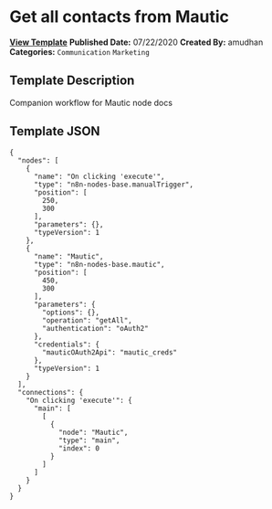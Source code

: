 # Get all contacts from Mautic

**[View Template](https://n8n.io/workflows/549-/)**  **Published Date:** 07/22/2020  **Created By:** amudhan  **Categories:** `Communication` `Marketing`  

## Template Description

Companion workflow for Mautic node docs



## Template JSON

```
{
  "nodes": [
    {
      "name": "On clicking 'execute'",
      "type": "n8n-nodes-base.manualTrigger",
      "position": [
        250,
        300
      ],
      "parameters": {},
      "typeVersion": 1
    },
    {
      "name": "Mautic",
      "type": "n8n-nodes-base.mautic",
      "position": [
        450,
        300
      ],
      "parameters": {
        "options": {},
        "operation": "getAll",
        "authentication": "oAuth2"
      },
      "credentials": {
        "mauticOAuth2Api": "mautic_creds"
      },
      "typeVersion": 1
    }
  ],
  "connections": {
    "On clicking 'execute'": {
      "main": [
        [
          {
            "node": "Mautic",
            "type": "main",
            "index": 0
          }
        ]
      ]
    }
  }
}
```
